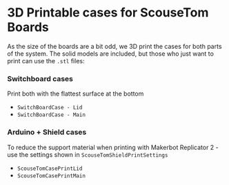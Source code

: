 # 3D Printable cases for ScouseTom Boards
As the size of the boards are a bit odd, we 3D print the cases for both parts of the system. The solid models are included, but those who just want to print can use the `.stl` files:

### Switchboard cases
Print both with the flattest surface at the bottom
- `SwitchBoardCase - Lid`
- `SwitchBoardCase - Main`

### Arduino + Shield cases
To reduce the support material when printing with Makerbot Replicator 2 - use the settings shown in `ScouseTomShieldPrintSettings`

- `ScouseTomCasePrintLid`
- `ScouseTomCasePrintMain`
